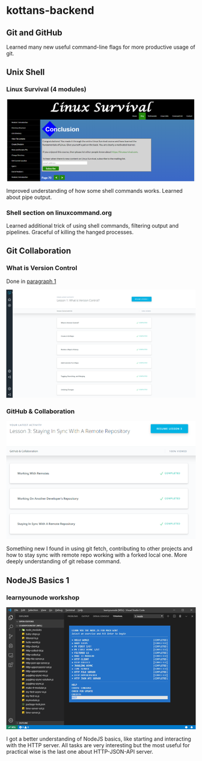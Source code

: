 # kottans-backend

## Git and GitHub

Learned many new useful command-line flags for more productive usage of git.

## Unix Shell

### Linux Survival (4 modules)

![conclusion](task_unix_shell/conclusion.png)

Improved understanding of how some shell commands works. Learned about pipe output.

### Shell section on linuxcommand.org

Learned additional trick of using shell commands, filtering output and pipelines. Graceful of killing the hanged processes.

## Git Collaboration

### What is Version Control

Done in [paragraph 1](#1-git-and-github)

![Version Control with Git](task_git_collaboration/git.png)

### GitHub & Collaboration

![GitHub & Collaboration](task_git_collaboration/git_collab.png)

Something new I found in using git fetch, contributing to other projects and how to stay sync with remote repo working with a forked local one. More deeply understanding of git rebase command.

## NodeJS Basics 1

### learnyounode workshop

![learnyounode workshop done](node_basic_1/learnyounode_finished.png)

I got a better understanding of NodeJS basics, like starting and interacting with the HTTP server. All tasks are very interesting but the most useful for practical wise is the last one about HTTP-JSON-API server.
